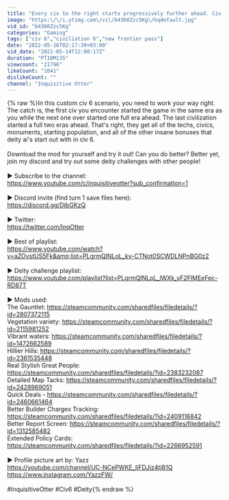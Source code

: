 ```yaml
---
title: "Every civ to the right starts progressively further ahead. Civ 6 deity challenge."
image: "https:\/\/i.ytimg.com\/vi\/b4360Zzc5Kg\/hqdefault.jpg"
vid_id: "b4360Zzc5Kg"
categories: "Gaming"
tags: ["civ 6","civiliation 6","new frontier pass"]
date: "2022-05-16T02:17:39+03:00"
vid_date: "2022-05-14T12:00:17Z"
duration: "PT10M13S"
viewcount: "21796"
likeCount: "1041"
dislikeCount: ""
channel: "Inquisitive Otter"
---
```

{% raw %}In this custom civ 6 scenario, you need to work your way right. The catch is, the first civ you encounter started the game in the same era as you while the next one over started one full era ahead. The last civilization started a full two eras ahead. That's right, they get all of the techs, civics, monuments, starting population, and all of the other insane bonuses that deity ai's start out with in civ 6. <br /><br />Download the mod for yourself and try it out! Can you do better? Better yet, join my discord and try out some deity challenges with other people!<br /><br />► Subscribe to the channel:<br /><a rel="nofollow" target="blank" href="https://www.youtube.com/c/inquisitiveotter?sub_confirmation=1">https://www.youtube.com/c/inquisitiveotter?sub_confirmation=1</a><br /><br />► Discord invite (find turn 1 save files here):<br /><a rel="nofollow" target="blank" href="https://discord.gg/DjbGKzQ">https://discord.gg/DjbGKzQ</a><br /><br />► Twitter:<br /><a rel="nofollow" target="blank" href="https://twitter.com/InqOtter">https://twitter.com/InqOtter</a><br /><br />► Best of playlist:<br /><a rel="nofollow" target="blank" href="https://www.youtube.com/watch?v=aZOvstUS5Fk&amp;list=PLgrmQlNLoL_kv-CTNot0SCWDLNPnBG0z2">https://www.youtube.com/watch?v=aZOvstUS5Fk&amp;list=PLgrmQlNLoL_kv-CTNot0SCWDLNPnBG0z2</a><br /><br />► Deity challenge playlist:<br /><a rel="nofollow" target="blank" href="https://www.youtube.com/playlist?list=PLgrmQlNLoL_lWXk_yF2FlMEeFec-RD87T">https://www.youtube.com/playlist?list=PLgrmQlNLoL_lWXk_yF2FlMEeFec-RD87T</a><br /><br />► Mods used:<br />The Gauntlet: <a rel="nofollow" target="blank" href="https://steamcommunity.com/sharedfiles/filedetails/?id=2807372115">https://steamcommunity.com/sharedfiles/filedetails/?id=2807372115</a><br />Vegetation variety:  <a rel="nofollow" target="blank" href="https://steamcommunity.com/sharedfiles/filedetails/?id=2115981252">https://steamcommunity.com/sharedfiles/filedetails/?id=2115981252</a><br />Vibrant waters: <a rel="nofollow" target="blank" href="https://steamcommunity.com/sharedfiles/filedetails/?id=1472662589">https://steamcommunity.com/sharedfiles/filedetails/?id=1472662589</a><br />Hillier Hills: <a rel="nofollow" target="blank" href="https://steamcommunity.com/sharedfiles/filedetails/?id=2361535448">https://steamcommunity.com/sharedfiles/filedetails/?id=2361535448</a><br />Real Stylish Great People: <a rel="nofollow" target="blank" href="https://steamcommunity.com/sharedfiles/filedetails/?id=2383232087">https://steamcommunity.com/sharedfiles/filedetails/?id=2383232087</a><br />Detailed Map Tacks: <a rel="nofollow" target="blank" href="https://steamcommunity.com/sharedfiles/filedetails/?id=2428969051">https://steamcommunity.com/sharedfiles/filedetails/?id=2428969051</a><br />Quick Deals - <a rel="nofollow" target="blank" href="https://steamcommunity.com/sharedfiles/filedetails/?id=2460661464">https://steamcommunity.com/sharedfiles/filedetails/?id=2460661464</a><br />Better Builder Charges Tracking: <a rel="nofollow" target="blank" href="https://steamcommunity.com/sharedfiles/filedetails/?id=2409116842">https://steamcommunity.com/sharedfiles/filedetails/?id=2409116842</a><br />Better Report Screen: <a rel="nofollow" target="blank" href="https://steamcommunity.com/sharedfiles/filedetails/?id=1312585482">https://steamcommunity.com/sharedfiles/filedetails/?id=1312585482</a><br />Extended Policy Cards: <a rel="nofollow" target="blank" href="https://steamcommunity.com/sharedfiles/filedetails/?id=2266952591">https://steamcommunity.com/sharedfiles/filedetails/?id=2266952591</a><br /><br />► Profile picture art by: Yazz<br /><a rel="nofollow" target="blank" href="https://youtube.com/channel/UC-NCePWKE_IjFDJiz4tjB1Q">https://youtube.com/channel/UC-NCePWKE_IjFDJiz4tjB1Q</a><br /><a rel="nofollow" target="blank" href="https://www.instagram.com/YazzFW/">https://www.instagram.com/YazzFW/</a><br /><br />#InquisitiveOtter #Civ6 #Deity{% endraw %}
